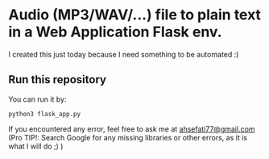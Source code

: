 # Audio (MP3/WAV/...) file to plain text in a Web Application Flask env.

I created this just today because I need something to be automated :)

## Run this repository
You can run it by:

``` python3 flask_app.py ```


If you encountered any error, feel free to ask me at ahsefati77@gmail.com (Pro TIP!: Search Google for any missing libraries or other errors, as it is what I will do ;) )
